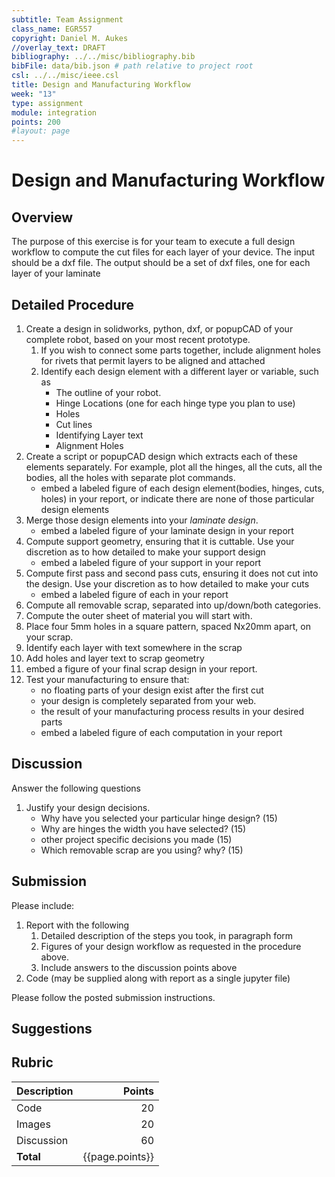 ```yaml
---
subtitle: Team Assignment
class_name: EGR557
copyright: Daniel M. Aukes
//overlay_text: DRAFT
bibliography: ../../misc/bibliography.bib
bibFile: data/bib.json # path relative to project root
csl: ../../misc/ieee.csl
title: Design and Manufacturing Workflow
week: "13"
type: assignment
module: integration
points: 200
#layout: page
---
```

# Design and Manufacturing Workflow

## Overview

The purpose of this exercise is for your team to execute a full design workflow to compute the cut files for each layer of your device. The input should be a dxf file.  The output should be a set of dxf files, one for each layer of your laminate

## Detailed Procedure

<!--hide-->
1. Create a design in solidworks, python, dxf, or popupCAD of your complete robot, based on your most recent prototype.
    1. If you wish to connect some parts together, include alignment holes for rivets that permit layers to be aligned and attached
    1. Identify each design element with a different layer or variable, such as 
        * The outline of your robot.
        * Hinge Locations (one for each hinge type you plan to use)
        * Holes 
        * Cut lines
        * Identifying Layer text
        * Alignment Holes
1. Create a script or popupCAD design which extracts each of these elements separately. For example, plot all the hinges, all the cuts, all the bodies, all the holes with separate plot commands.
    * embed a labeled figure of each design element(bodies, hinges, cuts, holes) in your report, or indicate there are none of those particular design elements
1. Merge those design elements into your _laminate design_.
    * embed a labeled figure of your laminate design in your report
1. Compute support geometry, ensuring that it is cuttable.  Use your discretion as to how detailed to make your support design
    * embed a labeled figure of your support in your report
1. Compute first pass and second pass cuts, ensuring it does not cut into the design.  Use your discretion as to how detailed to make your cuts
    * embed a labeled figure of each in your report
1. Compute all removable scrap, separated into up/down/both categories.
1. Compute the outer sheet of material you will start with.
1. Place four 5mm holes in a square pattern, spaced Nx20mm apart, on your scrap.
1. Identify each layer with text somewhere in the scrap
1. Add holes and layer text to scrap geometry
1. embed a figure of your final scrap design in your report.
1. Test your manufacturing to ensure that:
    * no floating parts of your design exist after the first cut
    * your design is completely separated from your web.
    * the result of your manufacturing process results in your desired parts
    * embed a labeled figure of each computation in your report


<!--## Alternate method
If you choose to use popupCAD, that is fine.  Please indicate input dxf(s), along with-->


## Discussion

Answer the following questions

1. Justify your design decisions.
    * Why have you selected your particular hinge design? (15)
    * Why are hinges the width you have selected?  (15)
    * other project specific decisions you made (15)
    * Which removable scrap are you using?  why? (15)

## Submission

Please include:

1. Report with the following
    1. Detailed description of the steps you took, in paragraph form
    1. Figures of your design workflow as requested in the procedure above.
    1. Include answers to the discussion points above
1. Code (may be supplied along with report as a single jupyter file)

Please follow the posted submission instructions.

## Suggestions

## Rubric
<!--unhide-->


| Description | Points |
|:------------|-------:|
| Code        |     20 |
| Images      |     20 |
| Discussion  |     60 |
| **Total**   |    {{page.points}} |

<!--
| Figures     |        |
| Videos      |        |
| CAD         |        |
| DXFs        |        |
| References  |        |
-->
